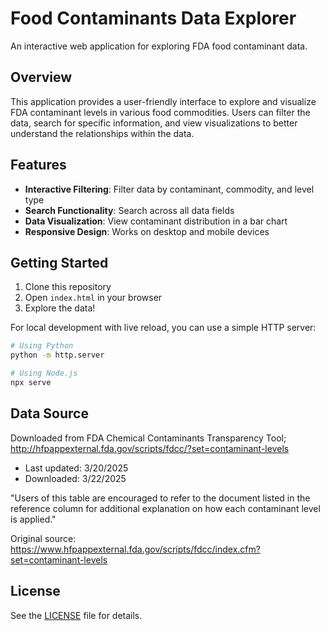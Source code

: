 # Food Contaminants Data Explorer

An interactive web application for exploring FDA food contaminant data.

## Overview

This application provides a user-friendly interface to explore and visualize FDA contaminant levels in various food commodities. Users can filter the data, search for specific information, and view visualizations to better understand the relationships within the data.

## Features

- **Interactive Filtering**: Filter data by contaminant, commodity, and level type
- **Search Functionality**: Search across all data fields
- **Data Visualization**: View contaminant distribution in a bar chart
- **Responsive Design**: Works on desktop and mobile devices

## Getting Started

1. Clone this repository
2. Open `index.html` in your browser
3. Explore the data!

For local development with live reload, you can use a simple HTTP server:

```bash
# Using Python
python -m http.server

# Using Node.js
npx serve
```

## Data Source

Downloaded from FDA Chemical Contaminants Transparency Tool; http://hfpappexternal.fda.gov/scripts/fdcc/?set=contaminant-levels
- Last updated: 3/20/2025
- Downloaded: 3/22/2025

"Users of this table are encouraged to refer to the document listed in the reference column for additional explanation on how each contaminant level is applied."

Original source: https://www.hfpappexternal.fda.gov/scripts/fdcc/index.cfm?set=contaminant-levels

## License

See the [LICENSE](LICENSE) file for details.